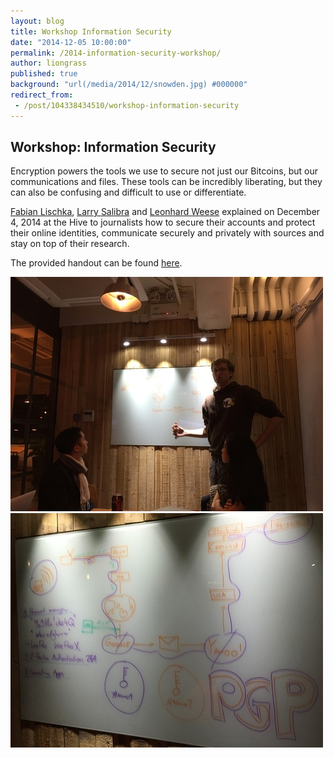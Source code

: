 ```yaml
---
layout: blog
title: Workshop Information Security
date: "2014-12-05 10:00:00"
permalink: /2014-information-security-workshop/
author: liongrass
published: true
background: "url(/media/2014/12/snowden.jpg) #000000"
redirect_from:
 - /post/104338434510/workshop-information-security
---
```


## Workshop: Information Security

Encryption powers the tools we use to secure not just our Bitcoins, but our communications and files. These tools can be incredibly liberating, but they can also be confusing and difficult to use or differentiate.

[Fabian Lischka](http://fabian-lischka.de/), [Larry Salibra](https://www.larrysalibra.com/) and [Leonhard Weese](https://liongrass.hk/) explained on December 4, 2014 at the Hive to journalists how to secure their accounts and protect their online identities, communicate securely and privately with sources and stay on top of their research.

The provided handout can be found [here](https://discuss.bitcoinhk.org/uploads/default/179/bc29633c2d7db55a.pdf).

![Presentation](/media/2014/12/workshop1.jpg)
![White Board](/media/2014/12/workshop2.jpg)
